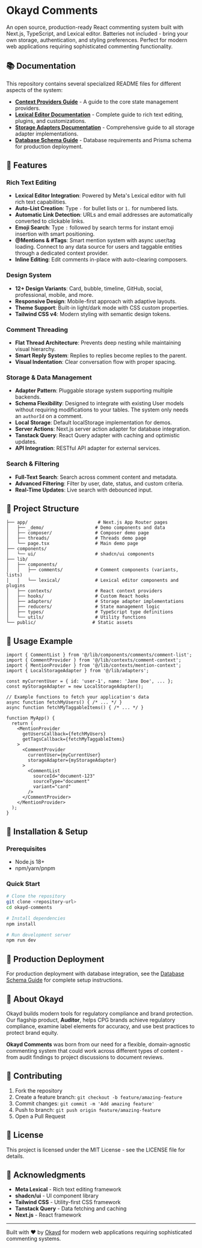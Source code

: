 # Okayd Comments

An open source, production-ready React commenting system built with Next.js, TypeScript, and Lexical editor. Batteries not included - bring your own storage, authentication, and styling preferences. Perfect for modern web applications requiring sophisticated commenting functionality.

## 📚 Documentation

This repository contains several specialized README files for different aspects of the system:

- **[Context Providers Guide](lib/contexts/README.md)** - A guide to the core state management providers.
- **[Lexical Editor Documentation](lib/components/lexical/README.md)** - Complete guide to rich text editing, plugins, and customizations.
- **[Storage Adapters Documentation](lib/adapters/README.md)** - Comprehensive guide to all storage adapter implementations.
- **[Database Schema Guide](README-SCHEMA.md)** - Database requirements and Prisma schema for production deployment.

## 🚀 Features

### Rich Text Editing

- **Lexical Editor Integration**: Powered by Meta's Lexical editor with full rich text capabilities.
- **Auto-List Creation**: Type `-` for bullet lists or `1.` for numbered lists.
- **Automatic Link Detection**: URLs and email addresses are automatically converted to clickable links.
- **Emoji Search**: Type `:` followed by search terms for instant emoji insertion with smart positioning.
- **@Mentions & #Tags**: Smart mention system with async user/tag loading. Connect to any data source for users and taggable entities through a dedicated context provider.
- **Inline Editing**: Edit comments in-place with auto-clearing composers.

### Design System

- **12+ Design Variants**: Card, bubble, timeline, GitHub, social, professional, mobile, and more.
- **Responsive Design**: Mobile-first approach with adaptive layouts.
- **Theme Support**: Built-in light/dark mode with CSS custom properties.
- **Tailwind CSS v4**: Modern styling with semantic design tokens.

### Comment Threading

- **Flat Thread Architecture**: Prevents deep nesting while maintaining visual hierarchy.
- **Smart Reply System**: Replies to replies become replies to the parent.
- **Visual Indentation**: Clear conversation flow with proper spacing.

### Storage & Data Management

- **Adapter Pattern**: Pluggable storage system supporting multiple backends.
- **Schema Flexibility**: Designed to integrate with existing User models without requiring modifications to your tables. The system only needs an `authorId` on a comment.
- **Local Storage**: Default localStorage implementation for demos.
- **Server Actions**: Next.js server action adapter for database integration.
- **Tanstack Query**: React Query adapter with caching and optimistic updates.
- **API Integration**: RESTful API adapter for external services.

### Search & Filtering

- **Full-Text Search**: Search across comment content and metadata.
- **Advanced Filtering**: Filter by user, date, status, and custom criteria.
- **Real-Time Updates**: Live search with debounced input.

## 📁 Project Structure

```plaintext
├── app/                          # Next.js App Router pages
│   ├── _demo/                   # Demo components and data
│   ├── composer/                # Composer demo page
│   ├── threads/                 # Threads demo page
│   └── page.tsx                 # Main demo page
├── components/
│   └── ui/                      # shadcn/ui components
├── lib/
│   ├── components/
│   │   ├── comments/            # Comment components (variants, lists)
│   │   └── lexical/             # Lexical editor components and plugins
│   ├── contexts/                # React context providers
│   ├── hooks/                   # Custom React hooks
│   ├── adapters/                # Storage adapter implementations
│   ├── reducers/                # State management logic
│   ├── types/                   # TypeScript type definitions
│   └── utils/                   # Utility functions
└── public/                     # Static assets
```

## 🎯 Usage Example

```tsx
import { CommentList } from '@/lib/components/comments/comment-list';
import { CommentProvider } from '@/lib/contexts/comment-context';
import { MentionProvider } from '@/lib/contexts/mention-context';
import { LocalStorageAdapter } from '@/lib/adapters';

const myCurrentUser = { id: 'user-1', name: 'Jane Doe', ... };
const myStorageAdapter = new LocalStorageAdapter();

// Example functions to fetch your application's data
async function fetchMyUsers() { /* ... */ }
async function fetchMyTaggableItems() { /* ... */ }

function MyApp() {
  return (
    <MentionProvider
      getUsersCallback={fetchMyUsers}
      getTagsCallback={fetchMyTaggableItems}
    >
      <CommentProvider
        currentUser={myCurrentUser}
        storageAdapter={myStorageAdapter}
      >
        <CommentList
          sourceId="document-123"
          sourceType="document"
          variant="card"
        />
      </CommentProvider>
    </MentionProvider>
  );
}
```

## 🔧 Installation & Setup

### Prerequisites

- Node.js 18+
- npm/yarn/pnpm

### Quick Start

````bash
# Clone the repository
git clone <repository-url>
cd okayd-comments

# Install dependencies
npm install

# Run development server
npm run dev
````

## 🚀 Production Deployment

For production deployment with database integration, see the [Database Schema Guide](README-SCHEMA.md) for complete setup instructions.

## 🏢 About Okayd

Okayd builds modern tools for regulatory compliance and brand protection. Our flagship product, **Auditor**, helps CPG brands achieve regulatory compliance, examine label elements for accuracy, and use best practices to protect brand equity.

**Okayd Comments** was born from our need for a flexible, domain-agnostic commenting system that could work across different types of content - from audit findings to project discussions to document reviews.

## 📝 Contributing

1. Fork the repository
2. Create a feature branch: `git checkout -b feature/amazing-feature`
3. Commit changes: `git commit -m 'Add amazing feature'`
4. Push to branch: `git push origin feature/amazing-feature`
5. Open a Pull Request

## 📄 License

This project is licensed under the MIT License - see the LICENSE file for details.

## 🙏 Acknowledgments

- **Meta Lexical** - Rich text editing framework
- **shadcn/ui** - UI component library
- **Tailwind CSS** - Utility-first CSS framework
- **Tanstack Query** - Data fetching and caching
- **Next.js** - React framework

---

Built with ❤️ by [Okayd](https://okayd.com) for modern web applications requiring sophisticated commenting systems.
